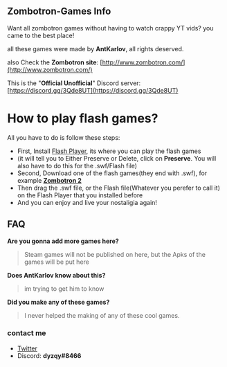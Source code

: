 ## Zombotron-Games Info
Want all zombotron games without having to watch crappy YT vids? you came to the best place!

all these games were made by **AntKarlov**, all rights deserved.

also Check the **Zombotron site**: [http://www.zombotron.com/](http://www.zombotron.com/)

This is the "**Official Unofficial**" Discord server: [https://discord.gg/3Qde8UT](https://discord.gg/3Qde8UT)

# How to play flash games?

All you have to do is follow these steps:
- First, Install [Flash Player](https://github.com/dyzqy/Zombotron-Games/raw/main/Flash%20Player.exe), its where you can play the flash games
- (it will tell you to Either Preserve or Delete, click on **Preserve**. You will also have to do this for the .swf/Flash file)
- Second, Download one of the flash games(they end with .swf), for example [**Zombotron 2**](https://github.com/dyzqy/Zombotron-Games/raw/main/Flash%20Games/Zombotron%202.swf)
- Then drag the .swf file, or the Flash file(Whatever you perefer to call it) on the Flash Player that you installed before
- And you can enjoy and live your nostaligia again!

## FAQ

**Are you gonna add more games here?**
> Steam games will not be published on here, but the Apks of the games will be put here

**Does AntKarlov know about this?**
> im trying to get him to know

**Did you make any of these games?**
> I never helped the making of any of these cool games.

### contact me
- [Twitter](https://twitter.com/Ases_Son)
- Discord: **dyzqy#8466**